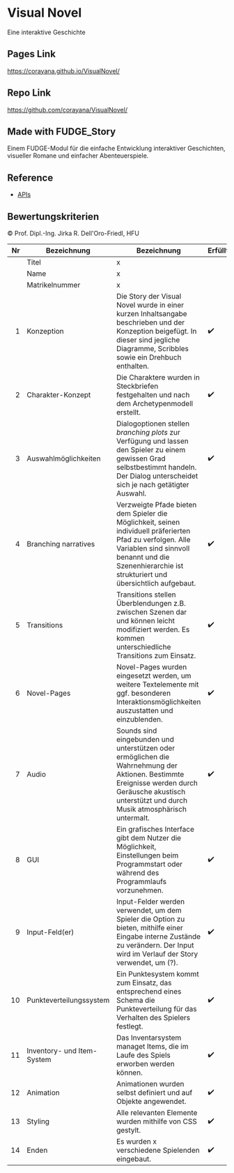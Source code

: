 # Visual Novel
Eine interaktive Geschichte 

## Pages Link
https://corayana.github.io/VisualNovel/

## Repo Link
https://github.com/corayana/VisualNovel/

## Made with FUDGE_Story
Einem FUDGE-Modul für die einfache Entwicklung interaktiver Geschichten, visueller Romane und einfacher Abenteuerspiele.

## Reference
- [APIs](https://jirkadelloro.github.io/FUDGE_Story/Documentation/Reference/#fudge-story-reference)

## Bewertungskriterien
© Prof. Dipl.-Ing. Jirka R. Dell'Oro-Friedl, HFU

| Nr | Bezeichnung           | Bezeichnung | Erfüllt |
|---:|-----------------------|-------------|---------|
|    | Titel                 | x |
|    | Name                  | x |
|    | Matrikelnummer        | x |
|  1 | Konzeption            | Die Story der Visual Novel wurde in einer kurzen Inhaltsangabe beschrieben und der Konzeption beigefügt. In dieser sind jegliche Diagramme, Scribbles sowie ein Drehbuch enthalten.  | :heavy_check_mark: |
|  2 | Charakter-Konzept     | Die Charaktere wurden in Steckbriefen festgehalten und nach dem Archetypenmodell erstellt. | :heavy_check_mark: |
|  3 | Auswahlmöglichkeiten  | Dialogoptionen stellen _branching plots_ zur Verfügung und lassen den Spieler zu einem gewissen Grad selbstbestimmt handeln. Der Dialog unterscheidet sich je nach getätigter Auswahl. | :heavy_check_mark: |
|  4 | Branching narratives  | Verzweigte Pfade bieten dem Spieler die Möglichkeit, seinen individuell präferierten Pfad zu verfolgen. Alle Variablen sind sinnvoll benannt und die Szenenhierarchie ist strukturiert und übersichtlich aufgebaut. | :heavy_check_mark: |
|  5 | Transitions           | Transitions stellen Überblendungen z.B. zwischen Szenen dar und können leicht modifiziert werden. Es kommen unterschiedliche Transitions zum Einsatz. | :heavy_check_mark: |
|  6 | Novel-Pages           | Novel-Pages wurden eingesetzt werden, um weitere Textelemente mit ggf. besonderen Interaktionsmöglichkeiten auszustatten und einzublenden. | :heavy_check_mark: |
|  7 | Audio                 | Sounds sind eingebunden und unterstützen oder ermöglichen die Wahrnehmung der Aktionen. Bestimmte Ereignisse werden durch Geräusche akustisch unterstützt und durch Musik atmosphärisch untermalt. | :heavy_check_mark: |
|  8 | GUI                   | Ein grafisches Interface gibt dem Nutzer die Möglichkeit, Einstellungen beim Programmstart oder während des Programmlaufs vorzunehmen. | :heavy_check_mark: |
|  9 | Input-Feld(er)        | Input-Felder werden verwendet, um dem Spieler die Option zu bieten, mithilfe einer Eingabe interne Zustände zu verändern. Der Input wird im Verlauf der Story verwendet, um (?).  | :heavy_check_mark: |
| 10 | Punkteverteilungssystem     | Ein Punktesystem kommt zum Einsatz, das entsprechend eines Schema die Punkteverteilung für das Verhalten des Spielers festlegt. | :heavy_check_mark: | 
| 11 | Inventory- und Item-System  | Das Inventarsystem managet Items, die im Laufe des Spiels erworben werden können.  | :heavy_check_mark: |
| 12 | Animation             | Animationen wurden selbst definiert und auf Objekte angewendet. | :heavy_check_mark: |
| 13 | Styling               | Alle relevanten Elemente wurden mithilfe von CSS gestylt. | :heavy_check_mark: |          
| 14 | Enden                 | Es wurden x verschiedene Spielenden eingebaut. | :heavy_check_mark: |
<br>
